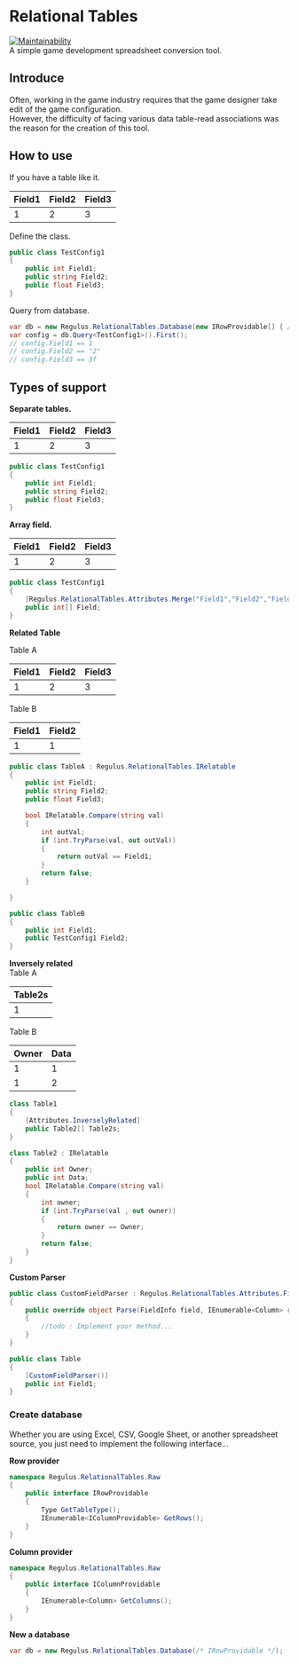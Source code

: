 # Relational Tables
[![Maintainability](https://api.codeclimate.com/v1/badges/bdd76b4da517a29323bf/maintainability)](https://codeclimate.com/github/jiowchern/RelationalTables/maintainability)  
A simple game development spreadsheet conversion tool.  

## Introduce
Often, working in the game industry requires that the game designer take edit of the game configuration.  
However, the difficulty of facing various data table-read associations was the reason for the creation of this tool.

## How to use
If you have a table like it.

|Field1   |Field2   |Field3   |
|-|-|-|
|1|2|3|  

Define the class.
```csharp
public class TestConfig1 
{        
    public int Field1;
    public string Field2;
    public float Field3;
}
```
Query from database.
```csharp
var db = new Regulus.RelationalTables.Database(new IRowProvidable[] { /*Data source ...*/ });
var config = db.Query<TestConfig1>().First();
// config.Field1 == 1
// config.Field2 == "2"
// config.Field3 == 3f
```

## Types of support
**Separate tables.**

|Field1   |Field2   |Field3   |
|-|-|-|
|1|2|3|  

```csharp
public class TestConfig1 
{        
    public int Field1;
    public string Field2;
    public float Field3;
}
```

**Array field.**

|Field1   |Field2   |Field3   |
|-|-|-|
|1|2|3|  

```csharp
public class TestConfig1 
{ 
    [Regulus.RelationalTables.Attributes.Merge("Field1","Field2","Field3")]       
    public int[] Field;    
}
```
**Related Table**

Table A

|Field1   |Field2   |Field3   |
|-|-|-|
|1|2|3|  

Table B

|Field1   |Field2   |
|-|-|
|1|1|

```csharp
public class TableA : Regulus.RelationalTables.IRelatable
{        
    public int Field1;
    public string Field2;
    public float Field3;

    bool IRelatable.Compare(string val)
    {
        int outVal;
        if (int.TryParse(val, out outVal))
        {
            return outVal == Field1;
        }
        return false;
    }

}

public class TableB
{        
    public int Field1;
    public TestConfig1 Field2;    
}
```
**Inversely related**  
Table A

|Table2s|
|-|
|1|  

Table B

|Owner|Data|
|-|-|
|1|1|
|1|2|
```csharp
class Table1
{            
    [Attributes.InverselyRelated]
    public Table2[] Table2s;
}

class Table2 : IRelatable
{
    public int Owner;
    public int Data;
    bool IRelatable.Compare(string val)
    {
        int owner;
        if (int.TryParse(val , out owner))
        {
            return owner == Owner;
        }
        return false;
    }
}
```


**Custom Parser**

```csharp
public class CustomFieldParser : Regulus.RelationalTables.Attributes.FieldParser
{
    public override object Parse(FieldInfo field, IEnumerable<Column> row, ITableable table)
    {
        //todo : Implement your method... 
    }
}

public class Table
{
    [CustomFieldParser()]
    public int Field1;        
}
```
### Create database
Whether you are using Excel, CSV, Google Sheet, or another spreadsheet source, you just need to implement the following interface...  


**Row provider**  
```csharp
namespace Regulus.RelationalTables.Raw
{
    public interface IRowProvidable
    {
        Type GetTableType();
        IEnumerable<IColumnProvidable> GetRows();
    }
}
```
**Column provider**
```csharp
namespace Regulus.RelationalTables.Raw
{
    public interface IColumnProvidable
    {
        IEnumerable<Column> GetColumns();
    }
}
```
**New a database**
```csharp
var db = new Regulus.RelationalTables.Database(/* IRowProvidable */);
```


